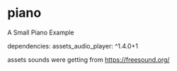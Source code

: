 # piano

A Small Piano Example

dependencies:
  assets_audio_player: ^1.4.0+1


assets sounds were getting from https://freesound.org/
